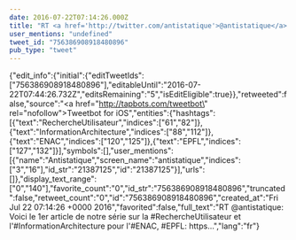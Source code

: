 ```yaml
---
date: 2016-07-22T07:14:26.000Z
title: "RT <a href='http://twitter.com/antistatique'>@antistatique</a>: Voici le 1er article de notre série sur la #RechercheUtilisateur et l'#InformationArchitecture pour l'#ENAC, #EPFL: https…″"
user_mentions: "undefined"
tweet_id: "756386908918480896"
pub_type: "tweet"
---
```

{"edit_info":{"initial":{"editTweetIds":["756386908918480896"],"editableUntil":"2016-07-22T07:44:26.732Z","editsRemaining":"5","isEditEligible":true}},"retweeted":false,"source":"<a href=\"http://tapbots.com/tweetbot\" rel=\"nofollow\">Tweetbot for iΟS</a>","entities":{"hashtags":[{"text":"RechercheUtilisateur","indices":["61","82"]},{"text":"InformationArchitecture","indices":["88","112"]},{"text":"ENAC","indices":["120","125"]},{"text":"EPFL","indices":["127","132"]}],"symbols":[],"user_mentions":[{"name":"Antistatique","screen_name":"antistatique","indices":["3","16"],"id_str":"21387125","id":"21387125"}],"urls":[]},"display_text_range":["0","140"],"favorite_count":"0","id_str":"756386908918480896","truncated":false,"retweet_count":"0","id":"756386908918480896","created_at":"Fri Jul 22 07:14:26 +0000 2016","favorited":false,"full_text":"RT @antistatique: Voici le 1er article de notre série sur la #RechercheUtilisateur et l'#InformationArchitecture pour l'#ENAC, #EPFL: https…","lang":"fr"}
